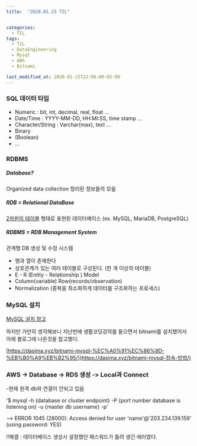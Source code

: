 ```yaml
---
title:  "2020.01.25 TIL"


categories:
  - TIL
tags:
  - TIL
  - DataEngineering
  - Mysql
  - AWS
  - Bitnami

last_modified_at: 2020-01-25T22:06:00-05:00
---
```


### SQL 데이터 타입

- Numeric : bit, int, decimal, real, float ...
- Date/Time : YYYY-MM-DD, HH:MI:SS, time stamp ...
- Character/String : Varchar(max), text ...
- Binary
- (Boolean)
- ...



### RDBMS

##### Database?

Organized data collection 정리된 정보들의 모음

##### RDB = Relational DataBase

<u>2차원의 테이블</u> 형태로 표현된 데이터베이스 (ex. MySQL, MariaDB, PostgreSQL)

##### RDBMS = RDB Management System

관계형 DB 생성 및 수정 시스템

- 행과 열이 존재한다
- 상호관계가 있는 여러 테이블로 구성된다. (한 개 이상의 테이블)
- E - R (Entity - Relationship ) Model
- Column(variable) Row(records/observation)
- Normalization (중복을 최소화하게 데이터를 구조화하는 프로세스)



### MySQL 설치

[MySQL 설치 참고](https://dog-developers.tistory.com/20)

하지만 가만히 생각해보니 지난번에 생활코딩강의를 들으면서 bitnami를 설치했어서 아래 블로그에 나온것을 참고했다.

[https://dasima.xyz/bitnami-mysql-%EC%A0%91%EC%86%8D-%EB%B0%A9%EB%B2%95/](https://dasima.xyz/bitnami-mysql-접속-방법/)

### AWS -> Database -> RDS 생성 -> Local과 Connect

-현재 원격 db와 연결이 안되고 있음

'$ mysql -h {database or cluster endpoint} -P {port number database is listening on} -u {master db username} -p'

--> ERROR 1045 (28000): Access denied for user 'name'@'203.234.139.159' (using password: YES)

!!해결 : 데이터베이스 생성시 설정했던 패스워드가 틀려 생긴 에러였다.
